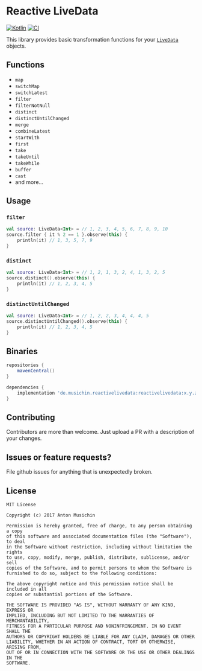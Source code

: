 # Reactive LiveData
[![Kotlin](https://img.shields.io/badge/Kotlin-1.5.30-blue.svg)](http://kotlinlang.org)
[![CI](https://github.com/musichin/ReactiveLiveData/actions/workflows/ci.yml/badge.svg)](https://github.com/musichin/ReactiveLiveData/actions/workflows/ci.yml)

This library provides basic transformation functions for your [`LiveData`](https://developer.android.com/topic/libraries/architecture/livedata.html) objects.

## Functions
* `map`
* `switchMap`
* `switchLatest`
* `filter`
* `filterNotNull`
* `distinct`
* `distinctUntilChanged`
* `merge`
* `combineLatest`
* `startWith`
* `first`
* `take`
* `takeUntil`
* `takeWhile`
* `buffer`
* `cast`
* and more...

## Usage

### `filter`
```kotlin
val source: LiveData<Int> = // 1, 2, 3, 4, 5, 6, 7, 8, 9, 10
source.filter { it % 2 == 1 }.observe(this) {
    println(it) // 1, 3, 5, 7, 9
}
```

### `distinct`
```kotlin
val source: LiveData<Int> = // 1, 2, 1, 3, 2, 4, 1, 3, 2, 5
source.distinct().observe(this) {
    println(it) // 1, 2, 3, 4, 5
}
```

### `distinctUntilChanged`
```kotlin
val source: LiveData<Int> = // 1, 2, 2, 3, 4, 4, 4, 5
source.distinctUntilChanged().observe(this) {
    println(it) // 1, 2, 3, 4, 5
}
```

## Binaries
```groovy
repositories {
    mavenCentral()
}

dependencies {
    implementation 'de.musichin.reactivelivedata:reactivelivedata:x.y.z'
}
```

## Contributing
Contributors are more than welcome. Just upload a PR with a description of your changes.

## Issues or feature requests?
File github issues for anything that is unexpectedly broken.

## License

    MIT License

    Copyright (c) 2017 Anton Musichin

    Permission is hereby granted, free of charge, to any person obtaining a copy
    of this software and associated documentation files (the "Software"), to deal
    in the Software without restriction, including without limitation the rights
    to use, copy, modify, merge, publish, distribute, sublicense, and/or sell
    copies of the Software, and to permit persons to whom the Software is
    furnished to do so, subject to the following conditions:

    The above copyright notice and this permission notice shall be included in all
    copies or substantial portions of the Software.

    THE SOFTWARE IS PROVIDED "AS IS", WITHOUT WARRANTY OF ANY KIND, EXPRESS OR
    IMPLIED, INCLUDING BUT NOT LIMITED TO THE WARRANTIES OF MERCHANTABILITY,
    FITNESS FOR A PARTICULAR PURPOSE AND NONINFRINGEMENT. IN NO EVENT SHALL THE
    AUTHORS OR COPYRIGHT HOLDERS BE LIABLE FOR ANY CLAIM, DAMAGES OR OTHER
    LIABILITY, WHETHER IN AN ACTION OF CONTRACT, TORT OR OTHERWISE, ARISING FROM,
    OUT OF OR IN CONNECTION WITH THE SOFTWARE OR THE USE OR OTHER DEALINGS IN THE
    SOFTWARE.
